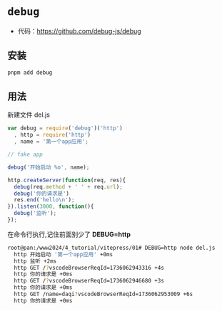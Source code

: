 # `debug`
- 代码：https://github.com/debug-js/debug

## 安装
```sh
pnpm add debug
```
## 用法
新建文件 del.js
```js
var debug = require('debug')('http')
  , http = require('http')
  , name = '第一个app应用';

// fake app

debug('开始启动 %o', name);

http.createServer(function(req, res){
  debug(req.method + ' ' + req.url);
  debug('你的请求是')
  res.end('hello\n');
}).listen(3000, function(){
  debug('监听');
});
```
在命令行执行,记住前面别少了  **DEBUG=http**
```sh
root@pan:/www2024/4_tutorial/vitepress/01# DEBUG=http node del.js
  http 开始启动 '第一个app应用' +0ms
  http 监听 +2ms
  http GET /?vscodeBrowserReqId=1736062943316 +4s
  http 你的请求是 +0ms
  http GET /?vscodeBrowserReqId=1736062946680 +3s
  http 你的请求是 +0ms
  http GET /name=daqi?vscodeBrowserReqId=1736062953009 +6s
  http 你的请求是 +0ms
```